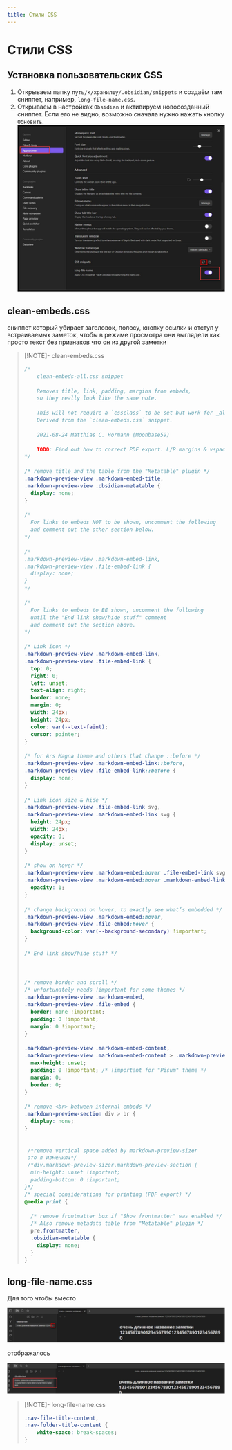 ```yaml
---
title: Стили CSS
---
```


# Стили CSS

## Установка пользовательских CSS

1. Открываем папку `путь/к/хранилщу/.obsidian/snippets` и создаём там сниппет, например, `long-file-name.css`.
2. Открываем в настройках `Obsidian` и активируем новосозданный сниппет. Если его не видно, возможно сначала нужно нажать кнопку `Обновить`. ![](!!files/install-css.png)

## clean-embeds.css

сниппет который убирает заголовок, полосу, кнопку ссылки и отступ у встраиваемых заметок, чтобы в режиме просмотра они выглядели как просто текст без признаков что он из другой заметки

> [!NOTE]- clean-embeds.css
>
> ```css
> /*
>     clean-embeds-all.css snippet
> 
>     Removes title, link, padding, margins from embeds,
>     so they really look like the same note.
> 
>     This will not require a `cssclass` to be set but work for _all_ notes.
>     Derived from the `clean-embeds.css` snippet.
> 
>     2021-08-24 Matthias C. Hormann (Moonbase59)
> 
>     TODO: Find out how to correct PDF export. L/R margins & vspace too large on embeds.
> */
> 
> /* remove title and the table from the "Metatable" plugin */
> .markdown-preview-view .markdown-embed-title,
> .markdown-preview-view .obsidian-metatable {
>   display: none;
> }
> 
> /*
>   For links to embeds NOT to be shown, uncomment the following
>   and comment out the other section below.
> */
> 
> /*
> .markdown-preview-view .markdown-embed-link,
> .markdown-preview-view .file-embed-link {
>   display: none;
> }
> */
> 
> /*
>   For links to embeds to BE shown, uncomment the following
>   until the "End link show/hide stuff" comment
>   and comment out the section above.
> */
> 
> /* Link icon */
> .markdown-preview-view .markdown-embed-link,
> .markdown-preview-view .file-embed-link {
>   top: 0;
>   right: 0;
>   left: unset;
>   text-align: right;
>   border: none;
>   margin: 0;
>   width: 24px;
>   height: 24px;
>   color: var(--text-faint);
>   cursor: pointer;
> }
> 
> /* for Ars Magna theme and others that change ::before */
> .markdown-preview-view .markdown-embed-link::before,
> .markdown-preview-view .file-embed-link::before {
>   display: none;
> }
> 
> /* Link icon size & hide */
> .markdown-preview-view .file-embed-link svg,
> .markdown-preview-view .markdown-embed-link svg {
>   height: 24px;
>   width: 24px;
>   opacity: 0;
>   display: unset;
> }
> 
> /* show on hover */
> .markdown-preview-view .markdown-embed:hover .file-embed-link svg,
> .markdown-preview-view .markdown-embed:hover .markdown-embed-link svg {
>   opacity: 1;
> }
> 
> /* change background on hover, to exactly see what’s embedded */
> .markdown-preview-view .markdown-embed:hover,
> .markdown-preview-view .file-embed:hover {
>   background-color: var(--background-secondary) !important;
> }
> 
> /* End link show/hide stuff */
> 
> 
> 
> /* remove border and scroll */
> /* unfortunately needs !important for some themes */
> .markdown-preview-view .markdown-embed,
> .markdown-preview-view .file-embed {
>   border: none !important;
>   padding: 0 !important;
>   margin: 0 !important;
> }
> 
> .markdown-preview-view .markdown-embed-content,
> .markdown-preview-view .markdown-embed-content > .markdown-preview-view { 
>   max-height: unset;
>   padding: 0 !important; /* !important for "Pisum" theme */
>   margin: 0;
>   border: 0;
> }
> 
> /* remove <br> between internal embeds */
> .markdown-preview-section div > br {
>   display: none;
> }
> 
> 
>  /*remove vertical space added by markdown-preview-sizer 
>  это я изменил↓*/
>  /*div.markdown-preview-sizer.markdown-preview-section {
>   min-height: unset !important;
>   padding-bottom: 0 !important;
> }*/
> /* special considerations for printing (PDF export) */
> @media print {
> 
>   /* remove frontmatter box if "Show frontmatter" was enabled */
>   /* Also remove metadata table from "Metatable" plugin */
>   pre.frontmatter,
>   .obsidian-metatable {
>     display: none;
>   }
> }
> ```

## long-file-name.css

Для того чтобы вместо

![](!!files/long-file-name-1.png)

отображалось

![](!!files/long-file-name-2.png)

> [!NOTE]- long-file-name.css
>
> ```css
> .nav-file-title-content,
> .nav-folder-title-content {
>     white-space: break-spaces;
> }
> ```
